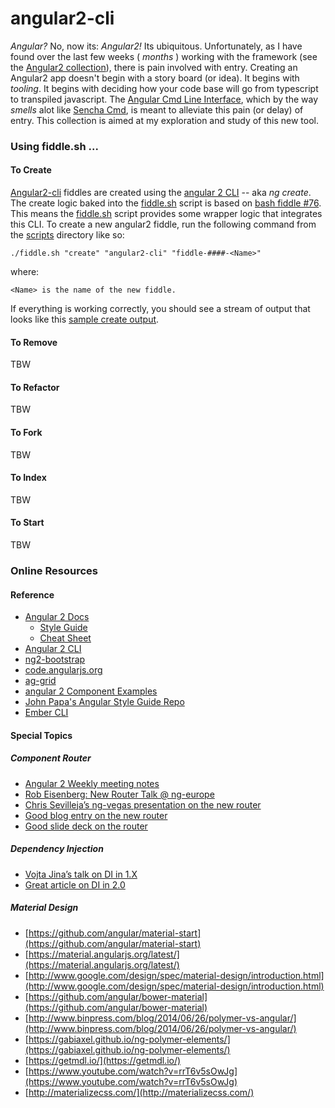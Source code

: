 angular2-cli
======

_Angular?_ No, now its: _Angular2!_  Its ubiquitous.  Unfortunately, as I have found over the last few weeks ( _months_ ) 
working with the framework (see the [Angular2 collection](../Angular2)), there is pain involved with entry.  Creating an 
Angular2 app doesn't begin with a story board (or idea).  It begins with _tooling_.  It begins with deciding how your 
code base will go from typescript to transpiled javascript.  The [Angular Cmd Line Interface](https://cli.angular.io/), which by 
the way _smells_ alot like [Sencha Cmd](http://docs.sencha.com/cmd/5.x/intro_to_cmd.html), is meant to alleviate this 
pain (or delay) of entry.  This collection is aimed at my exploration and study of this new tool.  


### Using fiddle.sh ...

#### To Create

[Angular2-cli](../angular2-cli) fiddles are created using the [angular 2 CLI](https://cli.angular.io/) -- aka _ng create_. The create logic baked 
into the [fiddle.sh](../../scripts/fiddle.sh) script is based on [bash fiddle #76](../bash/fiddle-0076-Angular2CLI).  This means the [fiddle.sh](../../scripts/fiddle.sh) 
script provides some wrapper logic that integrates this CLI.  To create a new angular2 fiddle, run the following command 
from the [scripts](../../scripts) directory like so:

    ./fiddle.sh "create" "angular2-cli" "fiddle-####-<Name>"

where:

    <Name> is the name of the new fiddle.

If everything is working correctly, you should see a stream of output that looks like this [sample create output](create.markdown).

#### To Remove

TBW

#### To Refactor

TBW

#### To Fork

TBW

#### To Index

TBW

#### To Start

TBW



### Online Resources

#### Reference

*   [Angular 2 Docs](https://angular.io/docs/ts/latest/)
    *   [Style Guide](https://angular.io/docs/ts/latest/guide/style-guide.html)
    *   [Cheat Sheet](https://angular.io/docs/ts/latest/guide/cheatsheet.html)
*   [Angular 2 CLI](https://github.com/angular/angular-cli)
*   [ng2-bootstrap](http://valor-software.com/ng2-bootstrap/)
*   [code.angularjs.org](https://code.angularjs.org/)
*   [ag-grid](https://www.ag-grid.com/)
*   [angular 2 Component Examples](https://gist.github.com/johnlindquist/b043ce1b7334f7efaf25c1b471a7cb54)
*   [John Papa's Angular Style Guide Repo](https://github.com/johnpapa/angular-styleguide)
*   [Ember CLI](http://ember-cli.com/user-guide/#watchman)

#### Special Topics

##### Component Router

*   [Angular 2 Weekly meeting notes](https://goo.gl/JKeMe5)
*   [Rob Eisenberg: New Router Talk @ ng-europe](https://goo.gl/zGatYQ)
*   [Chris Sevilleja’s ng-vegas presentation on the new router](https://goo.gl/Ua9aJJ)
*   [Good blog entry on the new router](http://goo.gl/dd8922)
*   [Good slide deck on the router](http://goo.gl/zZcVRq)

##### Dependency Injection

*   [Vojta Jina’s talk on DI in 1.X](http://goo.gl/KLlzNO)
*   [Great article on DI in 2.0](http://goo.gl/9Ca02H)

##### Material Design

*   [https://github.com/angular/material-start](https://github.com/angular/material-start)
*   [https://material.angularjs.org/latest/](https://material.angularjs.org/latest/)
*   [http://www.google.com/design/spec/material-design/introduction.html](http://www.google.com/design/spec/material-design/introduction.html)
*   [https://github.com/angular/bower-material](https://github.com/angular/bower-material)
*   [http://www.binpress.com/blog/2014/06/26/polymer-vs-angular/](http://www.binpress.com/blog/2014/06/26/polymer-vs-angular/)
*   [https://gabiaxel.github.io/ng-polymer-elements/](https://gabiaxel.github.io/ng-polymer-elements/)
*   [https://getmdl.io/](https://getmdl.io/)
*   [https://www.youtube.com/watch?v=rrT6v5sOwJg](https://www.youtube.com/watch?v=rrT6v5sOwJg)
*   [http://materializecss.com/](http://materializecss.com/)
